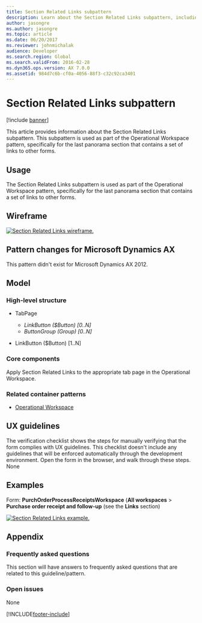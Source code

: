 ```yaml
---
title: Section Related Links subpattern
description: Learn about the Section Related Links subpattern, including overviews on usage, wireframes, pattern changes, models, UX guidelines, and examples.
author: jasongre
ms.author: jasongre
ms.topic: article
ms.date: 06/20/2017
ms.reviewer: johnmichalak
audience: Developer
ms.search.region: Global
ms.search.validFrom: 2016-02-28
ms.dyn365.ops.version: AX 7.0.0
ms.assetid: 984d7c6b-cf0a-4056-88f3-c32c92ca3401
---
```


# Section Related Links subpattern

[!include [banner](../includes/banner.md)]

This article provides information about the Section Related Links subpattern. This subpattern is used as part of the Operational Workspace pattern, specifically for the last panorama section that contains a set of links to other forms.

## Usage

The Section Related Links subpattern is used as part of the Operational Workspace pattern, specifically for the last panorama section that contains a set of links to other forms.

## Wireframe
[![Section Related Links wireframe.](./media/sectionrelatedlinkswireframe.png)](./media/sectionrelatedlinkswireframe.png)

## Pattern changes for Microsoft Dynamics AX
This pattern didn't exist for Microsoft Dynamics AX 2012.

## Model
### High-level structure

- TabPage

    - *LinkButton ($Button) \[0..N\]*
    - *ButtonGroup (Group) \[0..N\]*

- LinkButton ($Button) \[1..N\]

### Core components

Apply Section Related Links to the appropriate tab page in the Operational Workspace.

### Related container patterns

-   [Operational Workspace](workspace-form-pattern.md)

## UX guidelines
The verification checklist shows the steps for manually verifying that the form complies with UX guidelines. This checklist doesn't include any guidelines that will be enforced automatically through the development environment. Open the form in the browser, and walk through these steps. None

## Examples
Form: **PurchOrderProcessReceiptsWorkspace** (**All workspaces** &gt; **Purchase order receipt and follow-up** (see the **Links** section) 

[![Section Related Links example.](./media/sectionrelatedlinksexample.png)](./media/sectionrelatedlinksexample.png)

## Appendix
### Frequently asked questions

This section will have answers to frequently asked questions that are related to this guideline/pattern.

### Open issues

None


[!INCLUDE[footer-include](../../../includes/footer-banner.md)]
